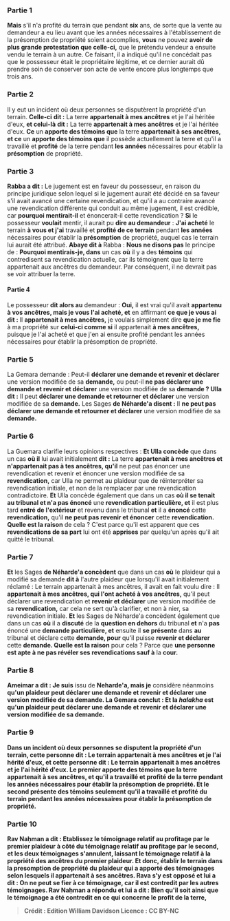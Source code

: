 
### Partie 1
<b>Mais</b> s'il n'a profité du terrain que pendant <b>six</b> ans, de sorte que la vente au demandeur a eu lieu avant que les années nécessaires à l'établissement de la présomption de propriété soient accomplies, <b>vous</b> ne pouvez <b>avoir de plus grande protestation que celle-ci,</b> que le prétendu vendeur a ensuite vendu le terrain à un autre. Ce faisant, il a indiqué qu'il ne concédait pas que le possesseur était le propriétaire légitime, et ce dernier aurait dû prendre soin de conserver son acte de vente encore plus longtemps que trois ans.

### Partie 2
Il y eut un incident où deux personnes se disputèrent la propriété d'un terrain. <b>Celle-ci</b> <b>dit :</b> La terre <b>appartenait à mes ancêtres</b> et je l'ai héritée d'eux, <b>et celui-là</b> <b>dit :</b> La terre <b>appartenait à mes ancêtres</b> et je l'ai héritée d'eux. <b>Ce</b> un <b>apporte des témoins que</b> la terre <b>appartenait à ses ancêtres, et ce</b> un <b>apporte des témoins que</b> il possède actuellement la terre et qu'il a travaillé et <b>profité</b> de la terre pendant <b>les années</b> nécessaires pour établir la <b>présomption</b> de propriété.

### Partie 3
<b>Rabba a dit :</b> Le jugement est en faveur du possesseur, en raison du principe juridique selon lequel si le jugement aurait été décidé en sa faveur s'il avait avancé une certaine revendication, et qu'il a au contraire avancé une revendication différente qui conduit au même jugement, il est crédible, car <b>pourquoi mentirait-il</b> et énoncerait-il cette revendication ? <b>Si</b> le possesseur <b>voulait</b> mentir, il aurait pu <b>dire au demandeur</b> : <b>J'ai acheté</b> le terrain <b>à vous et j'ai</b> travaillé et <b>profité de ce terrain</b> pendant <b>les années</b> nécessaires pour établir la <b>présomption</b> de propriété, auquel cas le terrain lui aurait été attribué. <b>Abaye dit à</b> Rabba : <b>Nous ne disons pas</b> le principe de : <b>Pourquoi mentirais-je, dans</b> un cas <b>où</b> il y a des <b>témoins</b> qui contredisent sa revendication actuelle, car ils témoignent que la terre appartenait aux ancêtres du demandeur. Par conséquent, il ne devrait pas se voir attribuer la terre.

#### Partie 4
Le possesseur <b>dit alors au</b> demandeur : <b>Oui,</b> il est vrai qu'il avait <b>appartenu à vos ancêtres, mais je vous l'ai acheté, et</b> en affirmant <b>ce que je vous ai dit : </b> Il <b>appartenait à mes ancêtres,</b> je voulais simplement dire <b>que je me fie</b> à ma propriété sur <b>celui-ci comme si</b> il appartenait <b>à mes ancêtres,</b> puisque je l'ai acheté et que j'en ai ensuite profité pendant les années nécessaires pour établir la présomption de propriété.

### Partie 5
La Gemara demande : Peut-il <b>déclarer une demande et revenir et déclarer</b> une version modifiée de sa <b>demande,</b> ou peut-il <b>ne pas déclarer une demande et revenir et déclarer</b> une version modifiée de sa <b>demande ? Ulla dit :</b> Il peut <b>déclarer une demande et retourner et déclarer</b> une version modifiée de sa <b>demande.</b> Les Sages <b>de Néharde'a disent :</b> Il <b>ne peut pas déclarer une demande et retourner et déclarer</b> une version modifiée de sa <b>demande.</b>

### Partie 6
La Guemara clarifie leurs opinions respectives : <b>Et Ulla concède</b> que dans un cas <b>où il</b> lui avait initialement <b>dit :</b> La terre <b>appartenait à mes ancêtres et n'appartenait pas à tes ancêtres, qu'il</b> ne peut pas énoncer une revendication et revenir et énoncer</b> une version modifiée de sa <b>revendication,</b> car Ulla ne permet au plaideur que de réinterpréter sa revendication initiale, et non de la remplacer par une revendication contradictoire. <b>Et</b> Ulla concède également que dans un cas <b>où il se tenait au tribunal et n'a pas énoncé</b> une <b>revendication particulière, et</b> il est plus tard <b>entré de l'extérieur</b> et revenu dans le tribunal <b>et</b> il a <b>énoncé</b> cette <b>revendication,</b> qu'il <b>ne peut pas revenir et énoncer</b> cette <b>revendication. Quelle est la raison</b> de cela ? C'est parce qu'il est apparent que ces <b>revendications de sa part</b> lui ont été <b>apprises</b> par quelqu'un après qu'il ait quitté le tribunal.

### Partie 7
<b>Et</b> les Sages <b>de Néharde'a concèdent</b> que dans un cas <b>où</b> le plaideur qui a modifié sa demande <b>dit à</b> l'autre plaideur que lorsqu'il avait initialement réclamé : Le terrain appartenait à mes ancêtres, il avait en fait voulu dire : Il <b>appartenait à mes ancêtres, qui l'ont acheté à vos ancêtres,</b> qu'il peut déclarer une revendication et <b>revenir et déclarer</b> une version modifiée de sa <b>revendication,</b> car cela ne sert qu'à clarifier, et non à nier, sa revendication initiale. <b>Et</b> les Sages de Néharde'a concèdent également que dans un cas <b>où</b> il a <b>discuté</b> de la <b>question en dehors</b> du tribunal <b>et</b> n'a <b>pas</b> énoncé une <b>demande particulière, et</b> ensuite il <b>se présente</b> dans <b>au</b> tribunal et déclare</b> cette <b>demande, pour</b> qu'il puisse <b>revenir et déclarer</b> cette <b>demande. Quelle est la raison</b> pour cela ? Parce que <b>une personne est apte à ne pas révéler ses revendications sauf à</b> la <b>cour.</b>

### Partie 8
<b>Ameimar a dit : Je suis</b> issu de <b>Neharde'a, mais je</b> considère néanmoins <b>qu'un plaideur peut <b>déclarer une demande et revenir et déclarer</b> une version modifiée de sa <b>demande.</b> La Gemara conclut : <b>Et la <i>halakha</i></b> est qu'un plaideur peut <b>déclarer une demande et revenir et déclarer</b> une version modifiée de sa <b>demande.</b>

### Partie 9
Dans un incident où deux personnes se disputent la propriété d'un terrain, <b>cette personne</b> <b>dit :</b> Le terrain <b>appartenait à mes ancêtres</b> et je l'ai hérité d'eux, <b>et cette personne</b> <b>dit :</b> Le terrain <b>appartenait à mes ancêtres</b> et je l'ai hérité d'eux. Le premier <b>apporte des témoins que</b> la terre <b>appartenait à ses ancêtres, et</b> qu'il a travaillé et <b>profité</b> de la terre pendant <b>les années</b> nécessaires pour établir la <b>présomption</b> de propriété. <b>Et</b> le second <b>présente des témoins</b> seulement <b>qu'il a travaillé et <b>profité</b> du terrain pendant <b>les années</b> nécessaires pour établir la <b>présomption</b> de propriété.

### Partie 10
<b>Rav Naḥman a dit : Etablissez</b> le témoignage relatif au <b>profitage</b> par le premier plaideur <b>à côté</b> du témoignage relatif au <b>profitage</b> par le second, et les deux témoignages s'annulent, laissant le témoignage relatif à la propriété des ancêtres du premier plaideur. <b>Et</b> donc, <b>établir le terrain dans</b> la <b>presomption de propriété</b> du plaideur qui a apporté des témoignages selon lesquels il appartenait à ses <b>ancêtres. Rava</b> s'y est opposé et lui a <b>dit : On ne peut se fier à ce témoignage</b>, car il <b>est contredit</b> par les autres témoignages. Rav Naḥman a répondu et lui a <b>dit : Bien</b> qu'il soit ainsi <b>que</b> le témoignage <b>a été contredit en ce qui concerne le profit</b> de la terre,

>Crédit : Edition William Davidson
>Licence : CC BY-NC